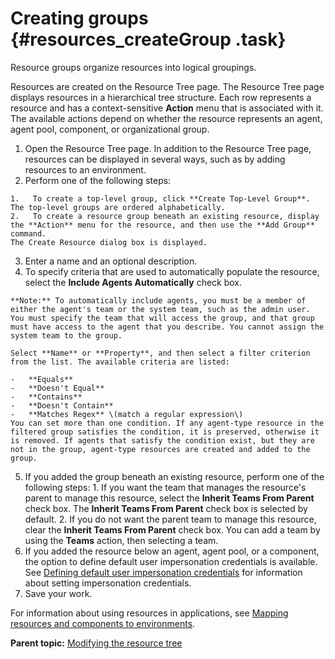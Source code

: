 # Creating groups {#resources_createGroup .task}

Resource groups organize resources into logical groupings.

Resources are created on the Resource Tree page. The Resource Tree page displays resources in a hierarchical tree structure. Each row represents a resource and has a context-sensitive **Action** menu that is associated with it. The available actions depend on whether the resource represents an agent, agent pool, component, or organizational group.

1.   Open the Resource Tree page. In addition to the Resource Tree page, resources can be displayed in several ways, such as by adding resources to an environment.
2.   Perform one of the following steps: 

    1.   To create a top-level group, click **Create Top-Level Group**. The top-level groups are ordered alphabetically.
    2.   To create a resource group beneath an existing resource, display the **Action** menu for the resource, and then use the **Add Group** command. 
    The Create Resource dialog box is displayed.

3.  Enter a name and an optional description.
4.   To specify criteria that are used to automatically populate the resource, select the **Include Agents Automatically** check box. 

    **Note:** To automatically include agents, you must be a member of either the agent's team or the system team, such as the admin user. You must specify the team that will access the group, and that group must have access to the agent that you describe. You cannot assign the system team to the group.

    Select **Name** or **Property**, and then select a filter criterion from the list. The available criteria are listed:

    -   **Equals** 
    -   **Doesn't Equal** 
    -   **Contains** 
    -   **Doesn't Contain** 
    -   **Matches Regex** \(match a regular expression\)
    You can set more than one condition. If any agent-type resource in the filtered group satisfies the condition, it is preserved, otherwise it is removed. If agents that satisfy the condition exist, but they are not in the group, agent-type resources are created and added to the group.

5.   If you added the group beneath an existing resource, perform one of the following steps: 
    1.   If you want the team that manages the resource's parent to manage this resource, select the **Inherit Teams From Parent** check box. The **Inherit Teams From Parent** check box is selected by default.
    2.   If you do not want the parent team to manage this resource, clear the **Inherit Teams From Parent** check box. You can add a team by using the **Teams** action, then selecting a team.
6.  If you added the resource below an agent, agent pool, or a component, the option to define default user impersonation credentials is available. See [Defining default user impersonation credentials](resources_impersonation.md#) for information about setting impersonation credentials.
7.  Save your work.

For information about using resources in applications, see [Mapping resources and components to environments](app_environment_mapping.md#).

**Parent topic:** [Modifying the resource tree](../topics/resource_tree_modify.md)

